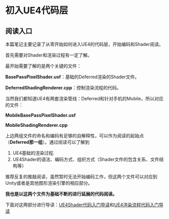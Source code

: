 # 初入UE4代码层

##  阅读入口

本篇笔记主要记录了从零开始如何进入UE4的代码层，开始编码和Shader阅读。

首先需要对Shader和渲染过程有一定了解。

最开始需要了解的是两个关键的文件：

**BasePassPixelShader.usf**：基础的Deferred渲染的Shader文件。

**DeferredShadingRenderer.cpp**：控制渲染流程的代码。

当然我们都知道UE4有两套渲染管线：Deferred和针对手机的Mobile，所以对应的文件：

**MobileBasePassPixelShader.usf**

**MobileShadingRenderer.cpp**

上边两组文件的命名和编码有足够的自解释性，可以作为阅读的起始点（**Deferred那一组**）。通过阅读可以了解到

1. UE4基础的渲染过程.
2. UE4Shader的语法、编码方式、组织方式（Shader文件的包含关系、文件结构等）

推荐反复的推敲阅读，虽然暂时无法开始编码工作，但这两个文件可以对应到Unity或者是其他图形渲染引擎的相应部分。

**我也是以这两个文件为基础不断的进行延展的代码阅读。**

下面对这两部分进行导读：[UE4Shader代码入门导读](UE4Shader代码初探.md)和[UE4渲染流程代码入门导读](UE4渲染管线代码初探.md)





